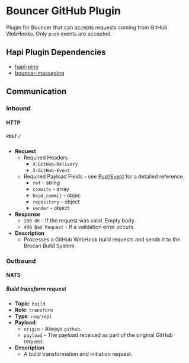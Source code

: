 # Bouncer GitHub Plugin

Plugin for Bouncer that can accepts requests coming from GitHub WebHooks. Only `push` events are accepted.

## Hapi Plugin Dependencies

  * [hapi-pino](https://github.com/pinojs/hapi-pino/tree/v2.x.x)
  * [bouncer-messaging](../server/src/messaging/index.js)

## Communication

### Inbound

#### HTTP

##### `POST` `/`

  * **Request**
    * Required Headers
        * `X-GitHub-Delivery`
        * `X-GitHub-Event`
    * Required Payload Fields - see [PushEvent](https://developer.github.com/v3/activity/events/types/#pushevent) for a detailed reference
        * `ref` - string
        * `commits` - array
        * `head_commit` - objec
        * `repository` - object
        * `sender` - object
  * **Response**
    * `200 OK` - If the request was valid. Empty body.
    * `400 Bad Request` - If a validation error occurs.
  * **Description**
    * Processes a GitHub WebHook build requests and sends it to the Brocan Build System.

### Outbound

#### NATS

##### Build transform request

  * **Topic**: `build`
  * **Role**: `transform`
  * **Type**: `req/repl`
  * **Payload**:
    * `origin` - Always `github`.
    * `payload` - The payload received as part of the original GitHub request.
  * **Description**
    * A build transformation and initiation request.
